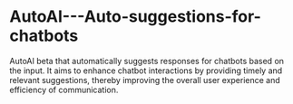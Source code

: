 # AutoAI---Auto-suggestions-for-chatbots
AutoAI beta that automatically suggests responses for chatbots based on the input. It aims to enhance chatbot interactions by providing timely and relevant suggestions, thereby improving the overall user experience and efficiency of communication.
